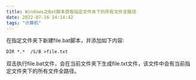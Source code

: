 ```yaml
---
title: Windows之Bat脚本获取指定文件夹下的所有文件全路径
date: 2022-07-16 14:14:42
tags: "计算机"
---
```


在指定文件夹下新建file.bat脚本，并添加如下内容:
<!--more-->

```
DIR *.*  /S/B >file.txt

```

双击执行file.bat文件，会在当前文件夹下生成file.txt文件，该文件中会有当前指定文件夹下的所有文件全路径。